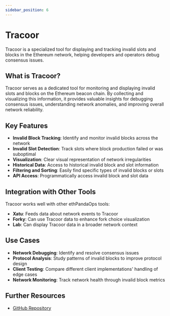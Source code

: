 ```yaml
---
sidebar_position: 6
---
```


# Tracoor

Tracoor is a specialized tool for displaying and tracking invalid slots and blocks in the Ethereum network, helping developers and operators debug consensus issues.

## What is Tracoor?

Tracoor serves as a dedicated tool for monitoring and displaying invalid slots and blocks on the Ethereum beacon chain. By collecting and visualizing this information, it provides valuable insights for debugging consensus issues, understanding network anomalies, and improving overall network reliability.

## Key Features

- **Invalid Block Tracking**: Identify and monitor invalid blocks across the network
- **Invalid Slot Detection**: Track slots where block production failed or was suboptimal
- **Visualization**: Clear visual representation of network irregularities
- **Historical Data**: Access to historical invalid block and slot information
- **Filtering and Sorting**: Easily find specific types of invalid blocks or slots
- **API Access**: Programmatically access invalid block and slot data

## Integration with Other Tools

Tracoor works well with other ethPandaOps tools:

- **Xatu**: Feeds data about network events to Tracoor
- **Forky**: Can use Tracoor data to enhance fork choice visualization
- **Lab**: Can display Tracoor data in a broader network context

## Use Cases

- **Network Debugging**: Identify and resolve consensus issues
- **Protocol Analysis**: Study patterns of invalid blocks to improve protocol design
- **Client Testing**: Compare different client implementations' handling of edge cases
- **Network Monitoring**: Track network health through invalid block metrics

## Further Resources

- [GitHub Repository](https://github.com/ethpandaops/tracoor) 